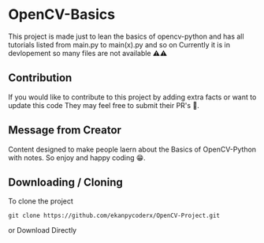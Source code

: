 # OpenCV-Basics

This project is made just to lean the basics of opencv-python and has all tutorials listed from
main.py to main(x).py and so on
Currently it is in devlopement so many files are not available ⚠️⚠️

## Contribution 

If you would like to contribute to this project by adding extra facts or want to update this code
They may feel free to submit their PR's 🚀.

## Message from Creator

Content designed to make people laern about the Basics of OpenCV-Python with notes. So
enjoy and happy coding 😁.

## Downloading / Cloning 

To clone the project 
```shell
git clone https://github.com/ekanpycoderx/OpenCV-Project.git
```
or Download Directly
